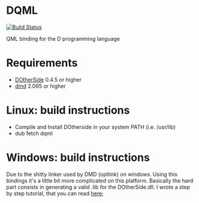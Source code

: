 # DQML
[![Build Status](https://travis-ci.org/filcuc/dqml.svg?branch=master)](https://travis-ci.org/filcuc/DOtherSide)

QML binding for the D programming language

# Requirements
* [DOtherSide](https://github.com/filcuc/DOtherSide) 0.4.5 or higher
* [dmd](http://dlang.org/download.html#dmd) 2.065 or higher

# Linux: build instructions
* Compile and Install DOtherside in your system PATH (i.e. /usr/lib)
* dub fetch dqml

# Windows: build instructions
Due to the shitty linker used by DMD (optlink) on windows.
Using this bindings it's a little bit more complicated on this platform.
Basically the hard part consists in generating a valid .lib for the DOtherSide.dll.
I wrote a step by step tutorial, that you can read [here](https://github.com/filcuc/dqml/blob/master/WindowsUsage.md);
